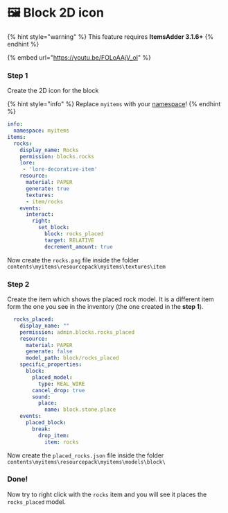 # 🖼 Block 2D icon&#x20;

{% hint style="warning" %}
This feature requires **ItemsAdder 3.1.6+**
{% endhint %}

{% embed url="https://youtu.be/FOLoAAjV_oI" %}

### Step 1

Create the 2D icon for the block

{% hint style="info" %}
Replace `myitems` with your [namespace](broken-reference)!
{% endhint %}

```yaml
info:
  namespace: myitems
items:
  rocks:
    display_name: Rocks
    permission: blocks.rocks
    lore:
     - 'lore-decorative-item'
    resource:
      material: PAPER
      generate: true
      textures:
      - item/rocks
    events:
      interact:
        right:
          set_block:
            block: rocks_placed
            target: RELATIVE
            decrement_amount: true
```

Now create the `rocks.png` file inside the folder `contents\myitems\resourcepack\myitems\textures\item`

### Step 2

Create the item which shows the placed rock model. It is a different item form the one you see in the inventory (the one created in the **step 1**).

```yaml
  rocks_placed:
    display_name: ""
    permission: admin.blocks.rocks_placed
    resource:
      material: PAPER
      generate: false
      model_path: block/rocks_placed
    specific_properties:
      block:
        placed_model:
          type: REAL_WIRE
        cancel_drop: true
        sound:
          place:
            name: block.stone.place
    events:
      placed_block:
        break:
          drop_item:
            item: rocks
```

Now create the `placed_rocks.json` file inside the folder `contents\myitems\resourcepack\myitems\models\block\`

### Done!

Now try to right click with the `rocks` item and you will see it places the `rocks_placed` model.
